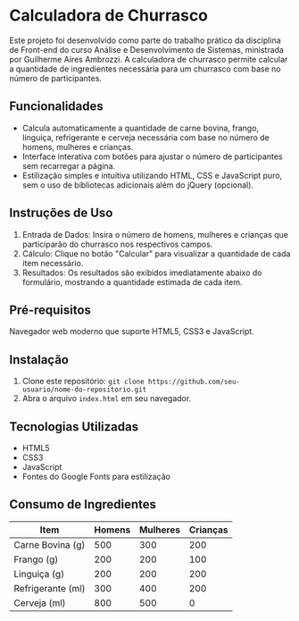  <h1>Calculadora de Churrasco</h1>
    <p>Este projeto foi desenvolvido como parte do trabalho prático da disciplina de Front-end do curso Análise e Desenvolvimento de Sistemas, ministrada por Guilherme Aires Ambrozzi. A calculadora de churrasco permite calcular a quantidade de ingredientes necessária para um churrasco com base no número de participantes.</p>
  </header>
  <section>
    <h2>Funcionalidades</h2>
    <ul>
      <li>Calcula automaticamente a quantidade de carne bovina, frango, linguiça, refrigerante e cerveja necessária com base no número de homens, mulheres e crianças.</li>
      <li>Interface interativa com botões para ajustar o número de participantes sem recarregar a página.</li>
      <li>Estilização simples e intuitiva utilizando HTML, CSS e JavaScript puro, sem o uso de bibliotecas adicionais além do jQuery (opcional).</li>
    </ul>
  </section>
  <section>
    <h2>Instruções de Uso</h2>
    <ol>
      <li>Entrada de Dados: Insira o número de homens, mulheres e crianças que participarão do churrasco nos respectivos campos.</li>
      <li>Cálculo: Clique no botão "Calcular" para visualizar a quantidade de cada item necessário.</li>
      <li>Resultados: Os resultados são exibidos imediatamente abaixo do formulário, mostrando a quantidade estimada de cada item.</li>
    </ol>
  </section>
  <section>
    <h2>Pré-requisitos</h2>
    <p>Navegador web moderno que suporte HTML5, CSS3 e JavaScript.</p>
  </section>
  <section>
    <h2>Instalação</h2>
    <ol>
      <li>Clone este repositório: <code>git clone https://github.com/seu-usuario/nome-do-repositorio.git</code></li>
      <li>Abra o arquivo <code>index.html</code> em seu navegador.</li>
    </ol>
  </section>
  <section>
    <h2>Tecnologias Utilizadas</h2>
    <ul>
      <li>HTML5</li>
      <li>CSS3</li>
      <li>JavaScript</li>
      <li>Fontes do Google Fonts para estilização</li>
    </ul>
  </section>
<section>
    <h2>Consumo de Ingredientes</h2>
    <table>
      <thead>
        <tr>
          <th>Item</th>
          <th>Homens</th>
          <th>Mulheres</th>
          <th>Crianças</th>
        </tr>
      </thead>
      <tbody>
        <tr>
          <td>Carne Bovina (g)</td>
          <td>500</td>
          <td>300</td>
          <td>200</td>
        </tr>
        <tr>
          <td>Frango (g)</td>
          <td>200</td>
          <td>200</td>
          <td>100</td>
        </tr>
        <tr>
          <td>Linguiça (g)</td>
          <td>200</td>
          <td>200</td>
          <td>200</td>
        </tr>
        <tr>
          <td>Refrigerante (ml)</td>
          <td>300</td>
          <td>400</td>
          <td>200</td>
        </tr>
        <tr>
          <td>Cerveja (ml)</td>
          <td>800</td>
          <td>500</td>
          <td>0</td>
        </tr>
      </tbody>
    </table>
  </section>
